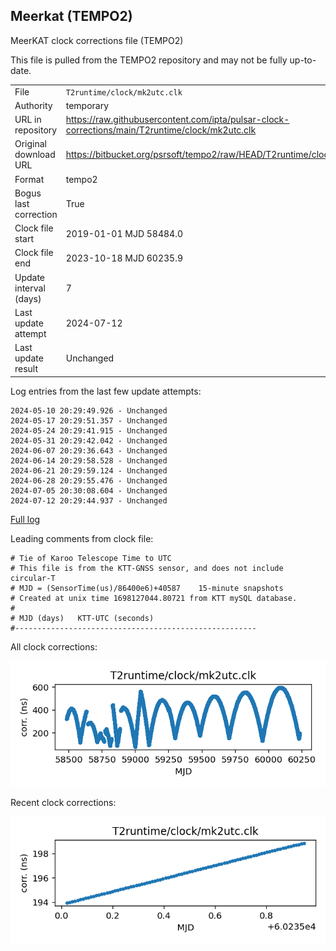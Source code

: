 
## Meerkat (TEMPO2)

MeerKAT clock corrections file (TEMPO2)

This file is pulled from the TEMPO2 repository and may not be fully
up-to-date.

|     |     |
|:--- |:--- |
| File | `T2runtime/clock/mk2utc.clk` |
| Authority | temporary |
| URL in repository | <https://raw.githubusercontent.com/ipta/pulsar-clock-corrections/main/T2runtime/clock/mk2utc.clk> |
| Original download URL | <https://bitbucket.org/psrsoft/tempo2/raw/HEAD/T2runtime/clock/mk2utc.clk> |
| Format | tempo2 |
| Bogus last correction | True |
| Clock file start | 2019-01-01 MJD 58484.0 |
| Clock file end | 2023-10-18 MJD 60235.9 |
| Update interval (days) | 7 |
| Last update attempt | 2024-07-12 |
| Last update result | Unchanged |

Log entries from the last few update attempts:
```
2024-05-10 20:29:49.926 - Unchanged
2024-05-17 20:29:51.357 - Unchanged
2024-05-24 20:29:41.915 - Unchanged
2024-05-31 20:29:42.042 - Unchanged
2024-06-07 20:29:36.643 - Unchanged
2024-06-14 20:29:58.528 - Unchanged
2024-06-21 20:29:59.124 - Unchanged
2024-06-28 20:29:55.476 - Unchanged
2024-07-05 20:30:08.604 - Unchanged
2024-07-12 20:29:44.937 - Unchanged
```
[Full log](https://raw.githubusercontent.com/ipta/pulsar-clock-corrections/main/log/T2runtime/clock/mk2utc.clk.log)

Leading comments from clock file:

    # Tie of Karoo Telescope Time to UTC
    # This file is from the KTT-GNSS sensor, and does not include circular-T
    # MJD = (SensorTime(us)/86400e6)+40587    15-minute snapshots
    # Created at unix time 1698127044.80721 from KTT mySQL database.
    #
    # MJD (days)   KTT-UTC (seconds)
    #------------------------------------------------------



All clock corrections:

![plot of all clock corrections](mk2utc.clk.png "All corrections")

Recent clock corrections:

![plot of recent clock corrections](mk2utc.clk.short.png "Recent corrections")

